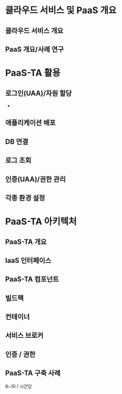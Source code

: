 # 클라우드 서비스 및 PaaS 개요
## 클라우드 서비스 개요
## PaaS 개요/사례 연구

# PaaS-TA 활용
## 로그인(UAA)/자원 할당
* 
## 애플리케이션 배포
## DB 연결
## 로그 조회
## 인증(UAA)/권한 관리
## 각종 환경 설정

# PaaS-TA 아키텍처
## PaaS-TA 개요
## IaaS 인터페이스
## PaaS-TA 컴포넌트
## 빌드팩
## 컨테이너
## 서비스 브로커
## 인증 / 권한
## PaaS-TA 구축 사례


6~10 / 시간당

